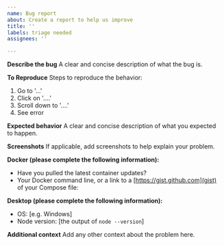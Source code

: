 ```yaml
---
name: Bug report
about: Create a report to help us improve
title: ''
labels: triage needed
assignees: ''

---
```


**Describe the bug**
A clear and concise description of what the bug is.

**To Reproduce**
Steps to reproduce the behavior:
1. Go to '...'
2. Click on '....'
3. Scroll down to '....'
4. See error

**Expected behavior**
A clear and concise description of what you expected to happen.

**Screenshots**
If applicable, add screenshots to help explain your problem.

**Docker (please complete the following information):**
- Have you pulled the latest container updates?
- Your Docker command line, or a link to a [https://gist.github.com](gist) of your Compose file:

**Desktop (please complete the following information):**
 - OS: [e.g. Windows]
 - Node version: [the output of `node --version`]

**Additional context**
Add any other context about the problem here.
